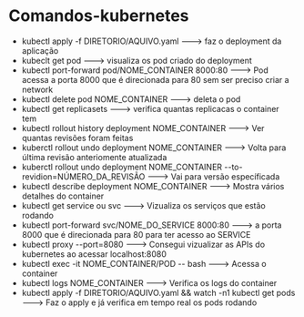 # Comandos-kubernetes

- kubectl apply -f DIRETORIO/AQUIVO.yaml ---> faz o deployment da aplicação
- kubeclt get pod ---> visualiza os pod criado do deployment
- kubectl port-forward pod/NOME_CONTAINER 8000:80 ---> Pod acessa a porta 8000 que é direcionada para 80 sem ser preciso criar a network
- kubectl delete pod NOME_CONTAINER ---> deleta o pod
- kubectl get replicasets ---> verifica quantas replicacas o container tem
- kubectl rollout history deployment NOME_CONTAINER ---> Ver quantas revisões foram feitas
- kuberctl rollout undo deployment NOME_CONTAINER ---> Volta para última revisão anteriomente atualizada
- kuberctl rollout undo deployment NOME_CONTAINER --to-revidion=NÚMERO_DA_REVISÃO ---> Vai para versão específicada
- kubectl describe deployment NOME_CONTAINER ---> Mostra vários detalhes do container
- kubectl get service ou svc ---> Vizualiza os serviços que estão rodando
- kubectl port-forward svc/NOME_DO_SERVICE 8000:80 ---> a porta 8000 que é direcionada para 80 para ter acesso ao SERVICE
- kubectl proxy --port=8080 ---> Consegui vizualizar as APIs do kubernetes ao acessar localhost:8080
- kubectl exec -it NOME_CONTAINER/POD -- bash ---> Acessa o container
- kubectl logs NOME_CONTAINER ---> Verifica os logs do container
- kubectl apply -f DIRETORIO/AQUIVO.yaml && watch -n1 kubectl get pods ---> Faz o apply e já verifica em tempo real os pods rodando

